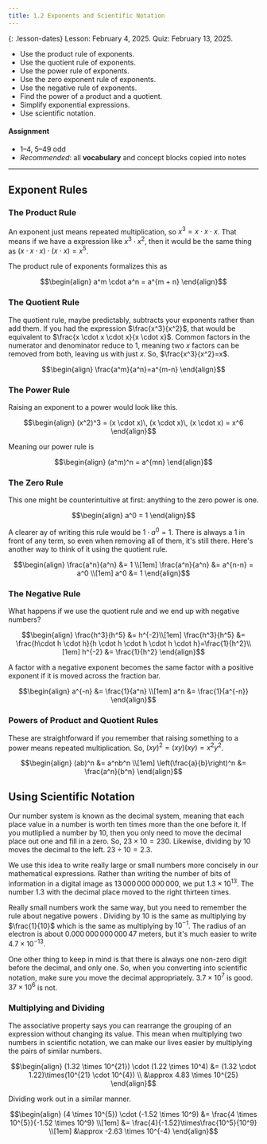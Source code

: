 ```yaml
---
title: 1.2 Exponents and Scientific Notation
---
```


{: .lesson-dates}
Lesson: February 4, 2025. Quiz: February 13, 2025.

- Use the product rule of exponents.
- Use the quotient rule of exponents.
- Use the power rule of exponents.
- Use the zero exponent rule of exponents.
- Use the negative rule of exponents.
- Find the power of a product and a quotient.
- Simplify exponential expressions.
- Use scientific notation.

#### Assignment

- 1–4, 5–49 odd
- *Recommended*: all **vocabulary** and concept blocks copied into notes

---

## Exponent Rules

### The Product Rule

An exponent just means repeated multiplication, so $x^3 = x \cdot x \cdot x$. That means if we have a expression like $x^3 \cdot x^2$, then it would be the same thing as $(x \cdot x \cdot x)\cdot(x \cdot x)=x^5$.

The product rule of exponents formalizes this as

$$\begin{align}
a^m \cdot a^n = a^{m + n}
\end{align}$$

### The Quotient Rule

The quotient rule, maybe predictably, subtracts your exponents rather than add them. If you had the expression $\frac{x^3}{x^2}$, that would be equivalent to $\frac{x \cdot x \cdot x}{x \cdot x}$. Common factors in the numerator and denominator reduce to 1, meaning two $x$ factors can be removed from both, leaving us with just $x$. So, $\frac{x^3}{x^2}=x$.

$$\begin{align}
\frac{a^m}{a^n}=a^{m-n}
\end{align}$$

### The Power Rule

Raising an exponent to a power would look like this.

$$\begin{align}
(x^2)^3 = (x \cdot x)\, (x \cdot x)\, (x \cdot x) = x^6
\end{align}$$

Meaning our power rule is

$$\begin{align}
(a^m)^n = a^{mn}
\end{align}$$

### The Zero Rule

This one might be counterintuitive at first: anything to the zero power is one.

$$\begin{align}
a^0 = 1
\end{align}$$

A clearer ay of writing this rule would be $1\cdot a^0 = 1$. There is always a $1$ in front of any term, so even when removing all of them, it's still there. Here's another way to think of it using the quotient rule.

$$\begin{align}
\frac{a^n}{a^n} &= 1 \\[1em]
\frac{a^n}{a^n} &= a^{n-n} = a^0 \\[1em]
a^0 &= 1
\end{align}$$

### The Negative Rule

What happens if we use the quotient rule and we end up with negative numbers?

$$\begin{align}
\frac{h^3}{h^5} &= h^{-2}\\[1em]
\frac{h^3}{h^5} &= \frac{h\cdot h \cdot h}{h \cdot h \cdot h \cdot h \cdot h}=\frac{1}{h^2}\\[1em]
h^{-2} &= \frac{1}{h^2}
\end{align}$$

A factor with a negative exponent becomes the same factor with a positive exponent if it is moved across the fraction bar.

$$\begin{align}
a^{-n} &= \frac{1}{a^n} \\[1em]
a^n    &= \frac{1}{a^{-n}}
\end{align}$$

### Powers of Product and Quotient Rules

These are straightforward if you remember that raising something to a power means repeated multiplication. So, $(xy)^2=(xy)(xy) = x^2y^2$.

$$\begin{align}
(ab)^n &= a^nb^n \\[1em]
\left(\frac{a}{b}\right)^n &= \frac{a^n}{b^n}
\end{align}$$

## Using Scientific Notation

Our number system is known as the decimal system, meaning that each place value in a number is worth ten times more than the one before it. If you mutliplied a number by 10, then you only need to move the decimal place out one and fill in a zero. So, $23\times 10=230$. Likewise, dividing by 10 moves the decimal to the left. $23 \div 10 = 2.3$.

We use this idea to write really large or small numbers more concisely in our mathematical expressions. Rather than writing the number of bits of information in a digital image as $13\, 000\, 000\, 000\, 000$, we put $1.3\times10^{13}$. The number $1.3$ with the decimal place moved to the right thirteen times.

Really small numbers work the same way, but you need to remember the rule about negative powers . Dividing by 10 is the same as multiplying by $\frac{1}{10}$ which is the same as multiplying by $10^{-1}$. The radius of an electron is about $0.000\, 000\, 000\, 000\, 47$ meters, but it's much easier to write $4.7\times 10^{-13}$.

One other thing to keep in mind is that there is always one non-zero digit before the decimal, and only one. So, when you converting into scientific notation, make sure you move the decimal appropriately. $3.7\times10^7$ is good. $37\times 10^6$ is not.

### Multiplying and Dividing

The associative property says you can rearrange the grouping of an expression without changing its value. This mean when multiplying two numbers in scientific notation, we can make our lives easier by multiplying the pairs of similar numbers.

$$\begin{align}
(1.32 \times 10^{21}) \cdot (1.22 \times 10^4) &= (1.32 \cdot 1.22)\times(10^{21} \cdot 10^{4}) \\
    &\approx 4.83 \times 10^{25}
\end{align}$$

Dividing work out in a similar manner.

$$\begin{align}
(4 \times 10^{5}) \cdot (-1.52 \times 10^9) &= \frac{4 \times 10^{5}}{-1.52 \times 10^9} \\[1em]
                                            &= \frac{4}{-1.52}\times\frac{10^5}{10^9} \\[1em]
                                            &\approx -2.63 \times 10^{-4}
\end{align}$$
